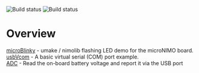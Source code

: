 ![Build status](https://github.com/nimo-labs/microNIMO-examples/actions/workflows/build_main.yml/badge.svg)
![Build status](https://github.com/nimo-labs/microNIMO-examples/actions/workflows/build_dev.yml/badge.svg)
# Overview
[microBlinky](https://nimo.uk/microblinky/) - umake / nimolib flashing LED demo for the microNIMO board.\
[usbVcom](https://nimo.uk/usb-vcom/) - A basic virtual serial (COM) port example.\
[ADC](https://nimo.uk/adc/) - Read the on-board battery voltage and report it via the USB port


